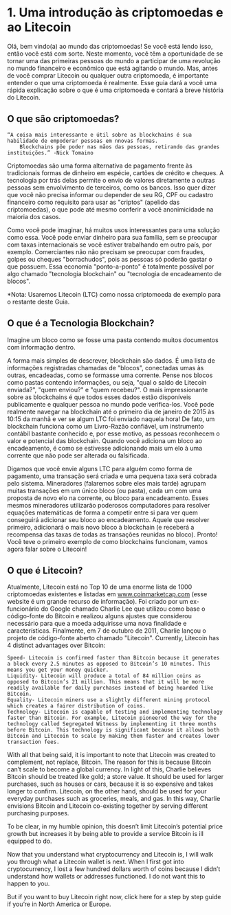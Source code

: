 # 1.  Uma introdução às criptomoedas e ao Litecoin

Olá, bem vindo(a) ao mundo das criptomoedas! Se você está lendo isso, então você está com sorte. Neste momento, você têm a oportunidade de se tornar uma das primeiras pessoas do mundo a participar de uma revolução no mundo financeiro e econômico que está agitando o mundo. Mas, antes de você comprar Litecoin ou qualquer outra criptomoeda, é importante entender o que uma criptomoeda é realmente. Esse guia dará a você uma rápida explicação sobre o que é uma criptomoeda e contará a breve história do Litecoin.

## O que são criptomoedas?

    “A coisa mais interessante e útil sobre as blockchains é sua habilidade de empoderar pessoas em nnovas formas. 
        Blockchains põe poder nas mãos das pessoas, retirando das grandes instituições.” -Nick Tomaino

Criptomoedas são uma forma alternativa de pagamento frente às tradicionais formas de dinheiro em espécie, cartões de crédito e cheques. A tecnologia por trás delas permite o envio de valores diretamente a outras pessoas sem envolvimento de terceiros, como os bancos. Isso quer dizer que você não precisa informar ou depender de seu RG, CPF ou cadastro financeiro como requisito para usar as "criptos" (apelido das criptomoedas), o que pode até mesmo conferir a você anonimicidade na maioria dos casos.

Como você pode imaginar, há muitos usos interessantes para uma solução como essa. Você pode enviar dinheiro para sua família, sem se preocupar com taxas internacionais se você estiver trabalhando em outro país, por exemplo. Comerciantes não não precisam se preocupar com fraudes, golpes ou cheques "borrachudos", pois as pessoas só poderão gastar o que possuem. Essa economia "ponto-a-ponto" é totalmente possível por algo chamado "tecnologia blockchain" ou "tecnologia de encadeamento de blocos".

*Nota: Usaremos Litecoin (LTC) como nossa criptomoeda de exemplo para o restante deste Guia.

## O que é a Tecnologia Blockchain?

Imagine um bloco como se fosse uma pasta contendo muitos documentos com informação dentro.

A forma mais simples de descrever, blockchain são dados. É uma lista de informações registradas chamadas de "blocos", conectadas umas às outras, encadeadas, como se formasse uma corrente. Pense nos blocos como pastas contendo informações, ou seja, "qual o saldo de Litecoin enviada?", "quem enviou?" e "quem recebeu?". O mais impressionante sobre as blockchains é que todos esses dados estão disponíveis publicamente e qualquer pessoa no mundo pode verifica-los. Você pode realmente navegar na blockchain até o primeiro dia de janeiro de 2015 às 10:15 da manhã e ver se algum LTC foi enviado naquela hora! De fato, um blockchain funciona como um Livro-Razão confiável, um instrumento contábil bastante conhecido e, por esse motivo, as pessoas reconhecem o valor e potencial das blockchain. Quando você adiciona um bloco ao encadeamento, é como se estivesse adicionando mais um elo à uma corrente que não pode ser alterada ou falsificada.

Digamos que você envie alguns LTC para alguém como forma de pagamento, uma transação será criada e uma pequena taxa será cobrada pelo sistema. Mineradores (falaremos sobre eles mais tarde) agrupam muitas transações em um único bloco (ou pasta), cada um com uma proposta de novo elo na corrente, ou bloco para encadeamento. Esses mesmos mineradores utilizarão poderosos computadores para resolver equações matemáticas de forma a competir entre si para ver quem conseguirá adicionar seu bloco ao encadeamento. Aquele que resolver primeiro, adicionará o mais novo bloco à blockchain (e receberá a recompensa das taxas de todas as transações reunidas no bloco). Pronto! Você teve o primeiro exemplo de como blockchains funcionam, vamos agora falar sobre o Litecoin!

## O que é Litecoin?

Atualmente, Litecoin está no Top 10 de uma enorme lista de 1000 criptomoedas existentes e listadas em www.coinmarketcap.com (esse website é um grande recurso de informação). Foi criado por um ex-funcionário do Google chamado Charlie Lee que utilizou como base o código-fonte do Bitcoin e realizou alguns ajustes que considerou necessário para que a moeda adquirisse uma nova finalidade e características. Finalmente, em 7 de outubro de 2011, Charlie lançou o projeto de código-fonte aberto chamado "Litecoin".
Currently, Litecoin has 4 distinct advantages over Bitcoin:

    Speed- Litecoin is confirmed faster than Bitcoin because it generates a block every 2.5 minutes as opposed to Bitcoin’s 10 minutes. This means you get your money quicker.
    Liquidity- Litecoin will produce a total of 84 million coins as opposed to Bitcoin’s 21 million. This means that it will be more readily available for daily purchases instead of being hoarded like Bitcoin.
    Equality- Litecoin miners use a slightly different mining protocol which creates a fairer distribution of coins.
    Technology- Litecoin is capable of testing and implementing technology faster than Bitcoin. For example, Litecoin pioneered the way for the technology called Segregated Witness by implementing it three months before Bitcoin. This technology is significant because it allows both Bitcoin and Litecoin to scale by making them faster and creates lower transaction fees.

With all that being said, it is important to note that Litecoin was created to complement, not replace, Bitcoin. The reason for this is because Bitcoin can’t scale to become a global currency. In light of this, Charlie believes Bitcoin should be treated like gold; a store value. It should be used for larger purchases, such as houses or cars, because it is so expensive and takes longer to confirm. Litecoin, on the other hand, should be used for your everyday purchases such as groceries, meals, and gas. In this way, Charlie envisions Bitcoin and Litecoin co-existing together by serving different purchasing purposes.

To be clear, in my humble opinion, this doesn’t limit Litecoin’s potential price growth but increases it by being able to provide a service Bitcoin is ill equipped to do.

Now that you understand what cryptocurrency and Litecoin is, I will walk you through what a Litecoin wallet is next. When I first got into cryptocurrency, I lost a few hundred dollars worth of coins because I didn’t understand how wallets or addresses functioned. I do not want this to happen to you.

But if you want to buy Litecoin right now, click here for a step by step guide if you’re in North America or Europe.
